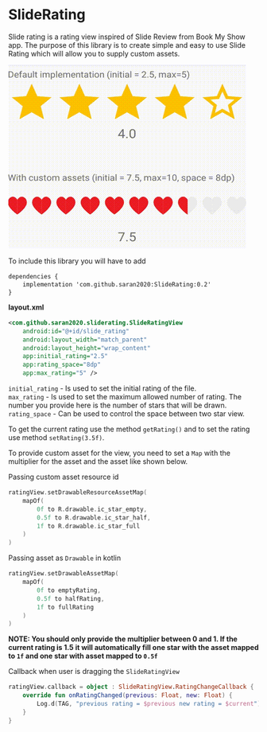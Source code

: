 # SlideRating

Slide rating is a rating view inspired of Slide Review from Book My Show app. The purpose of this library is to create simple and easy to use Slide Rating which will allow you to supply custom assets.

![](assets/demo.gif)

To include this library you will have to add
```Gradle
dependencies {
    implementation 'com.github.saran2020:SlideRating:0.2'
}
```

**layout.xml**
```xml
<com.github.saran2020.sliderating.SlideRatingView
    android:id="@+id/slide_rating"
    android:layout_width="match_parent"
    android:layout_height="wrap_content"
    app:initial_rating="2.5"
    app:rating_space="8dp"
    app:max_rating="5" />
```
`initial_rating` - Is used to set the initial rating of the file.  
`max_rating` - Is used to set the maximum allowed number of rating. The number you provide here is the number of stars that will be drawn.  
`rating_space` - Can be used to control the space between two star view.

To get the current rating use the method `getRating()` and to set the rating use method `setRating(3.5f)`.


To provide custom asset for the view, you need to set a `Map` with the multiplier for the asset and the asset like shown below.

Passing custom asset resource id
```kotlin
ratingView.setDrawableResourceAssetMap(
    mapOf(
        0f to R.drawable.ic_star_empty,
        0.5f to R.drawable.ic_star_half,
        1f to R.drawable.ic_star_full
    )
)
```

Passing asset as `Drawable` in kotlin
```kotlin
ratingView.setDrawableAssetMap(
    mapOf(
        0f to emptyRating,
        0.5f to halfRating,
        1f to fullRating
    )
)
```
**NOTE: You should only provide the multiplier between 0 and 1. If the current rating is 1.5 it will automatically fill one star with the asset mapped to `1f` and one star with asset mapped to `0.5f`**

Callback when user is dragging the `SlideRatingView`
```kotlin
ratingView.callback = object : SlideRatingView.RatingChangeCallback {
    override fun onRatingChanged(previous: Float, new: Float) {
        Log.d(TAG, "previous rating = $previous new rating = $current")
    }
}
```